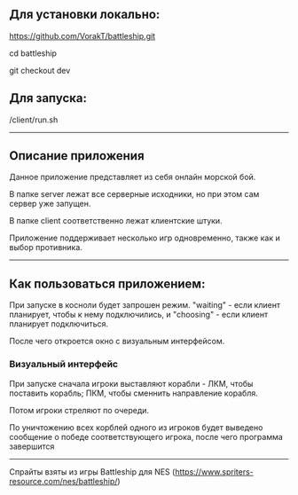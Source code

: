 ## Для установки локально:

https://github.com/VorakT/battleship.git

cd battleship

git checkout dev



## Для запуска:

/client/run.sh

---

## Описание приложения

Данное приложение представляет из себя онлайн морской бой. 

В папке server лежат все серверные исходники, но при этом сам сервер уже запущен.

В папке client соответственно лежат клиентские штуки.

Приложение поддерживает несколько игр одновременно, также как и выбор противника.

---

## Как пользоваться приложением:

При запуске в косноли будет запрошен режим. "waiting" - если клиент планирует, чтобы к нему подключились, и "choosing" - если клиент планирует подключиться.

После чего откроется окно с визуальным интерфейсом.

### Визуальный интерфейс

При запуске сначала игроки выставляют корабли - ЛКМ, чтобы поставить корабль; ПКМ, чтобы сменнить направление корабля.

Потом игроки стреляют по очереди.

По уничтожению всех корблей одного из игроков будет выведено сообщение о победе соответствующего игрока, после чего программа завершится

---

Спрайты взяты из игры Battleship для NES (https://www.spriters-resource.com/nes/battleship/)


